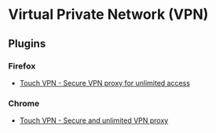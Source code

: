 # Virtual Private Network (VPN)

## Plugins

### Firefox

- [Touch VPN - Secure VPN proxy for unlimited access](https://addons.mozilla.org/en-US/firefox/addon/touch-vpn/)

### Chrome

- [Touch VPN - Secure and unlimited VPN proxy](https://chrome.google.com/webstore/detail/touch-vpn-secure-and-unli/bihmplhobchoageeokmgbdihknkjbknd)
